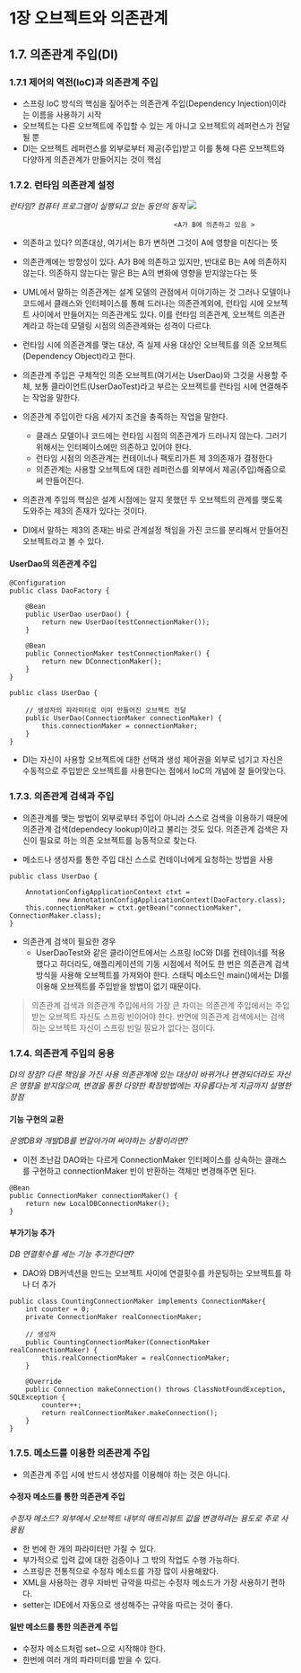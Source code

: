 # 1장 오브젝트와 의존관계
## 1.7. 의존관계 주입(DI)
### 1.7.1 제어의 역전(IoC)과 의존관계 주입
* 스프링 IoC 방식의 핵심을 짚어주는 의존관계 주입(Dependency Injection)이라는 이름을 사용하기 시작
* 오브젝트는 다른 오브젝트에 주입할 수 있는 게 아니고 오브젝트의 레퍼런스가 전달될 뿐
* DI는 오브젝트 레퍼런스를 외부로부터 제공(주입)받고 이를 통해 다른 오브젝트와 다양하게 의존관계가 만들어지는 것이 핵심

### 1.7.2. 런타임 의존관계 설정
_런타임? 컴퓨터 프로그램이 실행되고 있는 동안의 동작_
![](https://velog.velcdn.com/images/klmjiho/post/c164a1c7-7213-436a-ac04-dc5483583a5f/image.png)

                                             <A가 B에 의존하고 있음 >
 * 의존하고 있다? 의존대상, 여기서는 B가 변하면 그것이 A에 영향을 미친다는 뜻
 * 의존관계에는 방향성이 있다.
 A가 B에 의존하고 있지만, 반대로 B는 A에 의존하지 않는다. 의존하지 않는다는 말은 B는 A의 변화에 영향을 받지않는다는 뜻
 
* UML에서 말하는 의존관계는 설계 모델의 관점에서 이야기하는 것
그러나 모델이나 코드에서 클래스와 인터페이스를 통해 드러나는 의존관계외에, 런타임 시에 오브젝트 사이에서 만들어지는 의존관계도 있다.
이를 런타임 의존관계, 오브젝트 의존관계라고 하는데 모델링 시점의 의존관계와는 성격이 다르다.

* 런타임 시에 의존관계를 맺는 대상, 즉 실제 사용 대상인 오브젝트를 의존 오브젝트(Dependency Object)라고 한다.

* 의존관계 주입은 구체적인 의존 오브젝트(여기서는 UserDao)와 그것을 사용할 주체, 보통 클라이언트(UserDaoTest)라고 부르는 오브젝트를 런타임 시에 연결해주는 작업을 말한다.

* 의존관계 주입이란 다음 세가지 조건을 충족하는 작업을 말한다.
  * 클래스 모델이나 코드에는 런타임 시점의 의존관계가 드러나지 않는다. 그러기 위해서는 인터페이스에만 의존하고 있어야 한다.
  * 런타임 시점의 의존관계는 컨테이너나 팩토리가튼 제 3의존재가 결정한다
  * 의존관계는 사용할 오브젝트에 대한 레퍼런스를 외부에서 제공(주입)해줌으로써 만들어진다.

* 의존관계 주입의 핵심은 설계 시점에는 알지 못했던 두 오브젝트의 관계를 맺도록 도와주는 제3의 존재가 있다는 것이다.
* DI에서 말하는 제3의 존재는 바로 관계설정 책임을 가진 코드를 분리해서 만들어진 오브젝트라고 볼 수 있다.

#### UserDao의 의존관계 주입
```
@Configuration
public class DaoFactory {

    @Bean
    public UserDao userDao() {
        return new UserDao(testConnectionMaker());
    }

    @Bean
    public ConnectionMaker testConnectionMaker() {
        return new DConnectionMaker();
    }
}
```

```
public class UserDao {

    // 생성자의 파라미터로 이미 만들어진 오브젝트 전달
    public UserDao(ConnectionMaker connectionMaker) {
        this.connectionMaker = connectionMaker;
	}
}
```

* DI는 자신이 사용할 오브젝트에 대한 선택과 생성 제어권을 외부로 넘기고 자신은 수동적으로 주입받은 오브젝트를 사용한다는 점에서 IoC의 개념에 잘 들어맞는다.

### 1.7.3. 의존관계 검색과 주입
* 의존관계를 맺는 방법이 외부로부터 주입이 아니라 스스로 검색을 이용하기 때문에 의존관계 검색(dependecy lookup)이라고 불리는 것도 있다.
의존관계 검색은 자신이 필요로 하는 의존 오브젝트를 능동적으로 찾는다.

* 메소드나 생성자를 통한 주입 대신 스스로 컨테이너에게 요청하는 방법을 사용
```
public class UserDao {
	
    AnnotationConfigApplicationContext ctxt =
    		new AnnotationConfigApplicationContext(DaoFactory.class);
    this.connectionMaker = ctxt.getBean("connectionMaker", ConnectionMaker.class);
}
```
* 의존관계 검색이 필요한 경우
	* UserDaoTest와 같은 클라이언트에서는 스프링 IoC와 DI를 컨테이너를 적용했다고 하더라도, 애플리케이션의 기동 시점에서 적어도 한 번은 의존관계 검색 방식을 사용해 오브젝트를 가져와야 한다. 스태틱 메소드인 main()에서는 DI를 이용해 오브젝트를 주입받을 방법이 없기 때문이다.
    
> 의존관계 검색과 의존관계 주입에서의 가장 큰 차이는 의존관계 주입에서는 주입받는 오브젝트 자신도 스프링 빈이어야 한다.
> 반면에 의존관계 검색에서는 검색하는 오브젝트 자신이 스프링 빈일 필요가 없다는 점이다.

### 1.7.4. 의존관계 주입의 응용
_DI의 장점? 다른 책임을 가진 사용 의존관계에 있는 대상이 바뀌거나 변경되더라도 자신은 영향을 받지않으며, 변경을 통한 다양한 확장방법에는 자유롭다는게 지금까지 설명한 장점_

#### 기능 구현의 교환
_운영DB와 개발DB를 번갈아가며 써야하는 상황이라면?_
* 이전 초난감 DAO와는 다르게 ConnectionMaker 인터페이스를 상속하는 클래스를 구현하고 connectionMaker 빈이 반환하는 객체만 변경해주면 된다.

```
@Bean
public ConnectionMaker connectionMaker() {
    return new LocalDBConnectionMaker();
}
```

#### 부가기능 추가
_DB 연결횟수를 세는 기능 추가한다면?_
* DAO와 DB커넥션을 만드는 오브젝트 사이에 연결횟수를 카운팅하는 오브젝트를 하나 더 추가

```
public class CountingConnectionMaker implements ConnectionMaker{
    int counter = 0;
    private ConnectionMaker realConnectionMaker;

    // 생성자
    public CountingConnectionMaker(ConnectionMaker realConnectionMaker) {
        this.realConnectionMaker = realConnectionMaker;
    }

    @Override
    public Connection makeConnection() throws ClassNotFoundException, SQLException {
        counter++;
        return realConnectionMaker.makeConnection();
    }
}
```

### 1.7.5. 메소드를 이용한 의존관계 주입
* 의존관계 주입 시에 반드시 생성자를 이용해야 하는 것은 아니다.

#### 수정자 메소드를 통한 의존관계 주입
_수정자 메소드? 외부에서 오브젝트 내부의 애트리뷰트 값을 변경하려는 용도로 주로 사용됨_
* 한 번에 한 개의 파라미터만 가질 수 있다.
* 부가적으로 입력 값에 대한 검증이나 그 밖의 작업도 수행 가능하다.
* 스프링은 전통적으로 수정자 메소드를 가장 많이 사용해왔다.
* XML을 사용하는 경우 자바빈 규약을 따르는 수정자 메소드가 가장 사용하기 편하다.
* setter는 IDE에서 자동으로 생성해주는 규약을 따르는 것이 좋다.

#### 일반 메소드를 통한 의존관계 주입
* 수정자 메소드처럼 set~으로 시작해야 한다.
* 한번에 여러 개의 파라미터를 받을 수 있다.
